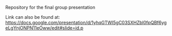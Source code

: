 Repository for the final group presentation

Link can also be found at: https://docs.google.com/presentation/d/1yhqGTWI5gC03SXHZbl0fpQBf6ygeLgYnjONPN11eOww/edit#slide=id.p
